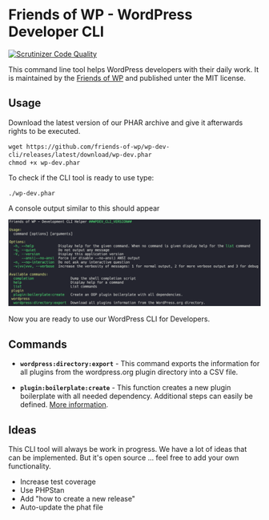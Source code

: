 # Friends of WP - WordPress Developer CLI

[![Scrutinizer Code Quality](https://scrutinizer-ci.com/g/friends-of-wp/wp-dev-cli/badges/quality-score.png?b=develop)](https://scrutinizer-ci.com/g/friends-of-wp/wp-dev-cli/?branch=develop)

This command line tool helps WordPress developers with their daily work. It is maintained by the [Friends of WP](https://www.friendsofwp.com) and published unter the MIT license.

## Usage

Download the latest version of our PHAR archive and give it afterwards rights to be executed.

```shell
wget https://github.com/friends-of-wp/wp-dev-cli/releases/latest/download/wp-dev.phar
chmod +x wp-dev.phar
```
To check if the CLI tool is ready to use type:
```shell
./wp-dev.phar
```
A console output similar to this should appear

![CLI Output](docs/images/cli-output.png)

Now you are ready to use our WordPress CLI for Developers.

## Commands

- **`wordpress:directory:export`** - This command exports the information for all plugins from the wordpress.org plugin directory into a CSV file. 


- **`plugin:boilerplate:create`** - This function creates a new plugin boilerplate with all needed dependency. Additional steps can easily be defined. [More information](docs/command/plugin-boilerplate-create.md).

## Ideas

This CLI tool will always be work in progress. We have a lot of ideas that can be implemented. But it's open source ... feel free to add your own functionality.

- Increase test coverage
- Use PHPStan
- Add "how to create a new release"
- Auto-update the phat file
